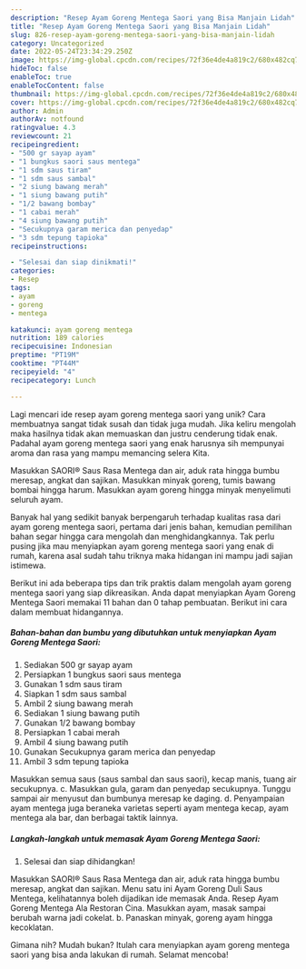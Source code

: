 ```yaml
---
description: "Resep Ayam Goreng Mentega Saori yang Bisa Manjain Lidah"
title: "Resep Ayam Goreng Mentega Saori yang Bisa Manjain Lidah"
slug: 826-resep-ayam-goreng-mentega-saori-yang-bisa-manjain-lidah
category: Uncategorized
date: 2022-05-24T23:34:29.250Z
image: https://img-global.cpcdn.com/recipes/72f36e4de4a819c2/680x482cq70/ayam-goreng-mentega-saori-foto-resep-utama.jpg
hideToc: false
enableToc: true
enableTocContent: false
thumbnail: https://img-global.cpcdn.com/recipes/72f36e4de4a819c2/680x482cq70/ayam-goreng-mentega-saori-foto-resep-utama.jpg
cover: https://img-global.cpcdn.com/recipes/72f36e4de4a819c2/680x482cq70/ayam-goreng-mentega-saori-foto-resep-utama.jpg
author: Admin
authorAv: notfound
ratingvalue: 4.3
reviewcount: 21
recipeingredient:
- "500 gr sayap ayam"
- "1 bungkus saori saus mentega"
- "1 sdm saus tiram"
- "1 sdm saus sambal"
- "2 siung bawang merah"
- "1 siung bawang putih"
- "1/2 bawang bombay"
- "1 cabai merah"
- "4 siung bawang putih"
- "Secukupnya garam merica dan penyedap"
- "3 sdm tepung tapioka"
recipeinstructions:

- "Selesai dan siap dinikmati!"
categories:
- Resep
tags:
- ayam
- goreng
- mentega

katakunci: ayam goreng mentega 
nutrition: 189 calories
recipecuisine: Indonesian
preptime: "PT19M"
cooktime: "PT44M"
recipeyield: "4"
recipecategory: Lunch

---
```





Lagi mencari ide resep ayam goreng mentega saori yang unik? Cara membuatnya sangat tidak susah dan tidak juga mudah. Jika keliru mengolah maka hasilnya tidak akan memuaskan dan justru cenderung tidak enak. Padahal ayam goreng mentega saori yang enak harusnya sih mempunyai aroma dan rasa yang mampu memancing selera Kita.





Masukkan SAORI® Saus Rasa Mentega dan air, aduk rata hingga bumbu meresap, angkat dan sajikan. Masukkan minyak goreng, tumis bawang bombai hingga harum. Masukkan ayam goreng hingga minyak menyelimuti seluruh ayam.

Banyak hal yang sedikit banyak berpengaruh terhadap kualitas rasa dari ayam goreng mentega saori, pertama dari jenis bahan, kemudian pemilihan bahan segar hingga cara mengolah dan menghidangkannya. Tak perlu pusing jika mau menyiapkan ayam goreng mentega saori yang enak di rumah, karena asal sudah tahu triknya maka hidangan ini mampu jadi sajian istimewa.






Berikut ini ada beberapa tips dan trik praktis dalam mengolah ayam goreng mentega saori yang siap dikreasikan. Anda dapat menyiapkan Ayam Goreng Mentega Saori memakai 11 bahan dan 0 tahap pembuatan. Berikut ini cara dalam membuat hidangannya.

<!--inarticleads1-->

##### Bahan-bahan dan bumbu yang dibutuhkan untuk menyiapkan Ayam Goreng Mentega Saori:

1. Sediakan 500 gr sayap ayam
1. Persiapkan 1 bungkus saori saus mentega
1. Gunakan 1 sdm saus tiram
1. Siapkan 1 sdm saus sambal
1. Ambil 2 siung bawang merah
1. Sediakan 1 siung bawang putih
1. Gunakan 1/2 bawang bombay
1. Persiapkan 1 cabai merah
1. Ambil 4 siung bawang putih
1. Gunakan Secukupnya garam merica dan penyedap
1. Ambil 3 sdm tepung tapioka


Masukkan semua saus (saus sambal dan saus saori), kecap manis, tuang air secukupnya. c. Masukkan gula, garam dan penyedap secukupnya. Tunggu sampai air menyusut dan bumbunya meresap ke daging. d. Penyampaian ayam mentega juga beraneka varietas seperti ayam mentega kecap, ayam mentega ala bar, dan berbagai taktik lainnya. 

<!--inarticleads2-->

##### Langkah-langkah untuk memasak Ayam Goreng Mentega Saori:


1. Selesai dan siap dihidangkan!

Masukkan SAORI® Saus Rasa Mentega dan air, aduk rata hingga bumbu meresap, angkat dan sajikan. Menu satu ini Ayam Goreng Duli Saus Mentega, kelihatannya boleh dijadikan ide memasak Anda. Resep Ayam Goreng Mentega Ala Restoran Cina. Masukkan ayam, masak sampai berubah warna jadi cokelat. b. Panaskan minyak, goreng ayam hingga kecoklatan. 

Gimana nih? Mudah bukan? Itulah cara menyiapkan ayam goreng mentega saori yang bisa anda lakukan di rumah. Selamat mencoba!
